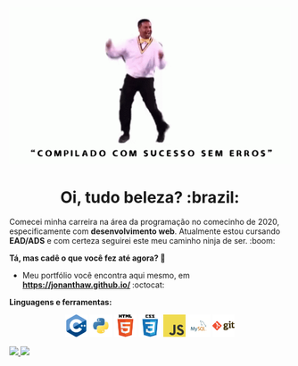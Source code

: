 <p align="center"><img src="https://github.com/JonanthaW/JonanthaW/blob/master/compilado.gif" alt="Compilado com sucesso" width="550"/></p>

<h1 align="center">Oi, tudo beleza? :brazil:</h1>
<p>Comecei minha carreira na área da programação no comecinho de 2020, especificamente com <b>desenvolvimento web</b>. Atualmente estou cursando <b>EAD/ADS</b> e com certeza seguirei este meu caminho ninja de ser. :boom:</p>


<b><p> Tá, mas cadê o que você fez até agora? :thinking: </p></b>
 <ul>
 <li>Meu portfólio você encontra aqui mesmo, em <b><a href="https://jonanthaw.github.io/" target="_blank">https://jonanthaw.github.io/</a> </b>:octocat: </li>
</ul>


**Linguagens e ferramentas:**

<p align="center">

  <div align="center" display="inline">
 <code><img height="40" src="https://raw.githubusercontent.com/github/explore/80688e429a7d4ef2fca1e82350fe8e3517d3494d/topics/cpp/cpp.png"></code> <code><img height="40" src="https://raw.githubusercontent.com/github/explore/80688e429a7d4ef2fca1e82350fe8e3517d3494d/topics/python/python.png"></code> <code><img height="40" src="https://raw.githubusercontent.com/github/explore/80688e429a7d4ef2fca1e82350fe8e3517d3494d/topics/html/html.png"></code> 
 <code><img height="40" src="https://raw.githubusercontent.com/github/explore/80688e429a7d4ef2fca1e82350fe8e3517d3494d/topics/css/css.png"></code> 
<code><img height="40" src="https://raw.githubusercontent.com/github/explore/80688e429a7d4ef2fca1e82350fe8e3517d3494d/topics/javascript/javascript.png"></code>
<code><img height="40" src="https://raw.githubusercontent.com/github/explore/80688e429a7d4ef2fca1e82350fe8e3517d3494d/topics/mysql/mysql.png"></code> 
 <code><img height="40" src="https://raw.githubusercontent.com/github/explore/80688e429a7d4ef2fca1e82350fe8e3517d3494d/topics/git/git.png"></code> 

  </div>
  </p>

<div align="justify">
<a href="https://github.com/JonanthaW/github-readme-stats">
  <img src="https://github-readme-stats.vercel.app/api?username=JonanthaW&show_icons=true" />
</a>
<a href="https://github.com/JonanthaW/convoychat">
  <img src="https://github-readme-stats.vercel.app/api/top-langs/?username=JonanthaW" />
</a>
                                                                                     </div>
<!--
**JonanthaW/JonanthaW** is a ✨ _special_ ✨ repository because its `README.md` (this file) appears on your GitHub profile.

-->
S
